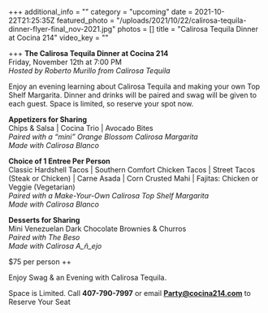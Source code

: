 +++
additional_info = ""
category = "upcoming"
date = 2021-10-22T21:25:35Z
featured_photo = "/uploads/2021/10/22/calirosa-tequila-dinner-flyer-final_nov-2021.jpg"
photos = []
title = "Calirosa Tequila Dinner at Cocina 214"
video_key = ""

+++
**The Calirosa Tequila Dinner at Cocina 214**  
Friday, November 12th at 7:00 PM  
_Hosted by Roberto Murillo from Calirosa Tequila_

Enjoy an evening learning about Calirosa Tequila and making your own Top Shelf Margarita. Dinner and drinks will be paired and swag will be given to each guest. Space is limited, so reserve your spot now.

**Appetizers for Sharing**  
Chips & Salsa | Cocina Trio | Avocado Bites   
_Paired with a “mini” Orange Blossom Calirosa Margarita  
Made with Calirosa Blanco_

**Choice of 1 Entree Per Person**  
Classic Hardshell Tacos | Southern Comfort Chicken Tacos | Street Tacos (Steak or Chicken) | Carne Asada | Corn Crusted Mahi | Fajitas: Chicken or Veggie (Vegetarian)  
_Paired with a Make-Your-Own Calirosa Top Shelf Margarita  
Made with Calirosa Blanco_

**Desserts for Sharing**  
Mini Venezuelan Dark Chocolate Brownies & Churros  
_Paired with The Beso  
Made with Calirosa A_ñ_ejo_

$75 per person ++

Enjoy Swag & an Evening with Calirosa Tequila.

Space is Limited. Call **407-790-7997** or email **Party@cocina214.com** to Reserve Your Seat